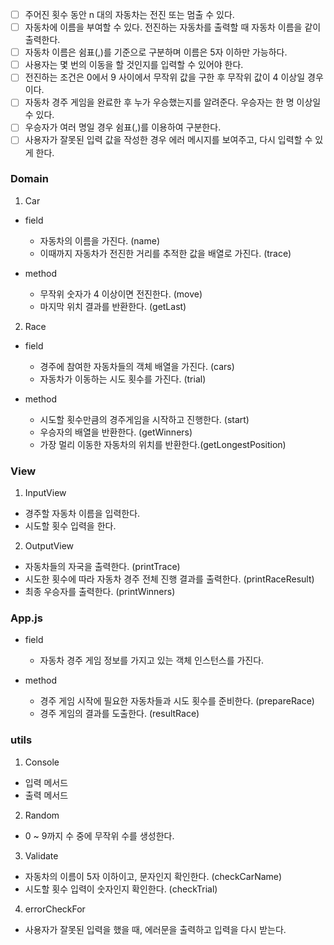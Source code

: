 - [ ] 주어진 횟수 동안 n 대의 자동차는 전진 또는 멈출 수 있다.
- [ ] 자동차에 이름을 부여할 수 있다. 전진하는 자동차를 출력할 때 자동차 이름을 같이 출력한다.
- [ ] 자동차 이름은 쉼표(,)를 기준으로 구분하며 이름은 5자 이하만 가능하다.
- [ ] 사용자는 몇 번의 이동을 할 것인지를 입력할 수 있어야 한다.
- [ ] 전진하는 조건은 0에서 9 사이에서 무작위 값을 구한 후 무작위 값이 4 이상일 경우이다.
- [ ] 자동차 경주 게임을 완료한 후 누가 우승했는지를 알려준다. 우승자는 한 명 이상일 수 있다.
- [ ] 우승자가 여러 명일 경우 쉼표(,)를 이용하여 구분한다.
- [ ] 사용자가 잘못된 입력 값을 작성한 경우 에러 메시지를 보여주고, 다시 입력할 수 있게 한다.

### Domain

1. Car

- field

  - 자동차의 이름을 가진다. (name)
  - 이때까지 자동차가 전진한 거리를 추적한 값을 배열로 가진다. (trace)

- method

  - 무작위 숫자가 4 이상이면 전진한다. (move)
  - 마지막 위치 결과를 반환한다. (getLast)

2. Race

- field

  - 경주에 참여한 자동차들의 객체 배열을 가진다. (cars)
  - 자동차가 이동하는 시도 횟수를 가진다. (trial)

- method

  - 시도할 횟수만큼의 경주게임을 시작하고 진행한다. (start)
  - 우승자의 배열을 반환한다. (getWinners)
  - 가장 멀리 이동한 자동차의 위치를 반환한다.(getLongestPosition)

### View

1. InputView

- 경주할 자동차 이름을 입력한다.
- 시도할 횟수 입력을 한다.

2. OutputView

- 자동차들의 자국을 출력한다. (printTrace)
- 시도한 횟수에 따라 자동차 경주 전체 진행 결과를 출력한다. (printRaceResult)
- 최종 우승자를 출력한다. (printWinners)

### App.js

- field

  - 자동차 경주 게임 정보를 가지고 있는 객체 인스턴스를 가진다.

- method

  - 경주 게임 시작에 필요한 자동차들과 시도 횟수를 준비한다. (prepareRace)
  - 경주 게임의 결과를 도출한다. (resultRace)

### utils

1. Console

  - 입력 메서드
  - 출력 메서드

2. Random

  - 0 ~ 9까지 수 중에 무작위 수를 생성한다.

3. Validate

  - 자동차의 이름이 5자 이하이고, 문자인지 확인한다. (checkCarName)
  - 시도할 횟수 입력이 숫자인지 확인한다. (checkTrial)

4. errorCheckFor

  - 사용자가 잘못된 입력을 했을 때, 에러문을 출력하고 입력을 다시 받는다.
